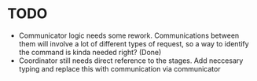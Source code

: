 # TODO
- Communicator logic needs some rework. Communications between them will involve a lot of different types of request, so a way to identify the command is kinda needed right? (Done)
- Coordinator still needs direct reference to the stages. Add neccesary typing and replace this with communication via communicator